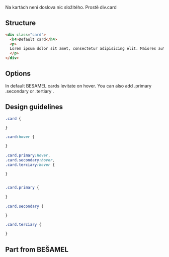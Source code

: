 Na kartách není doslova nic složitého. Prostě div.card

## Structure
``` html
<div class="card">
  <h4>Default card</h4>
  <p>
  Lorem ipsum dolor sit amet, consectetur adipisicing elit. Maiores autem tempore dolorum nam voluptate a fuga excepturi esse. Ipsum possimus fuga quam esse, quia quae commodi molestias. Obcaecati, quae tempora?
  </p>
</div>
````
## Options
In default BESAMEL cards levitate on hover. You can also add .primary .secondary or .tertiary .


## Design guidelines
``` css
.card {

}
  
.card:hover {

}
  
.card.primary:hover,
.card.secondary:hover,
.card.terciary:hover {

}
  

.card.primary {
  
}
  
.card.secondary {

}
  
.card.terciary {

}
```

## Part from BEŠAMEL
```

```
